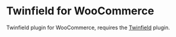 # Twinfield for WooCommerce

Twinfield plugin for WooCommerce, requires the [Twinfield](https://github.com/wp-twinfield/wp-twinfield) plugin.
